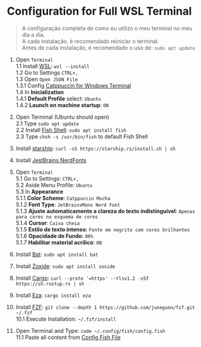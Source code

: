 # Configuration for Full WSL Terminal
> A configuração completa de como eu utilizo o meu terminal no meu dia a dia.  
> A cada instalação, é recomendado reiniciar o terminal.  
> Antes de cada instalação, é recomendado o uso de: `sudo apt update`

1. Open `Terminal`  
1.1 Install [WSL](https://learn.microsoft.com/pt-br/windows/wsl/install): `wsl --install`  
1.2 Go to Settings `CTRL+,`  
1.3 Open `Open JSON File`  
  1.3.1 Config [Catppuccin for Windows Terminal](https://github.com/catppuccin/windows-terminal?tab=readme-ov-file)  
1.4 In **Inicialization**  
  1.4.1 **Default Profile** select: `Ubuntu`  
  1.4.2 **Launch on machine startup**: `ON`  
2. Open Terminal (Ubuntu should open)  
2.1 Type `sudo apt update`  
2.2 Install [Fish Shell](https://fishshell.com/): `sudo apt install fish`  
2.3 Type `chsh -s /usr/bin/fish` to default Fish Shell  
3. Install [starship](https://starship.rs/): `curl -sS https://starship.rs/install.sh | sh`  
4. Install [JestBrains NerdFonts](https://www.nerdfonts.com/font-downloads)  
5. Open `Terminal`  
5.1 Go to Settings: `CTRL+,`  
5.2 Aside Menu Profile: `Ubuntu`  
5.3 In **Appearance**  
  5.1.1 **Color Scheme**: `Catppuccin Mocha`  
  5.1.2 **Font Type**: `JetBrainsMono Nerd Font`  
  5.1.3 **Ajuste automaticamente a clareza do texto indistinguível**: `Apenas para cores no esquema de cores`  
  5.1.4 **Cursor**: `Caixa cheia`  
  5.1.5 **Estilo de texto intenso**: `Fonte em negrito com cores brilhantes`  
  5.1.6 **Opacidade de Fundo**: `80%`  
  5.1.7 **Habilitar material acrílico**: `ON`  
6. Install [Bat](https://github.com/sharkdp/bat): `sudo apt install bat`  
7. Install [Zoxide](https://github.com/ajeetdsouza/zoxide): `sudo apt install zoxide`  
8. Install [Cargo](https://github.com/rust-lang/cargo): `curl --proto '=https' --tlsv1.2 -sSf https://sh.rustup.rs | sh`  
9. Install [Eza](https://github.com/eza-community/eza): `cargo install eza`  
10. Install [FZF](https://github.com/junegunn/fzf): `git clone --depth 1 https://github.com/junegunn/fzf.git ~/.fzf`  
10.1 Execute Installation: `~/.fzf/install`  

11. Open Terminal and Type: `code ~/.config/fish/config.fish`  
11.1 Paste all content from [Config Fish File](config.fish)  

